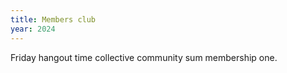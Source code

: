 ```yaml
---
title: Members club
year: 2024
---
```

Friday hangout time
collective community
sum membership one.
